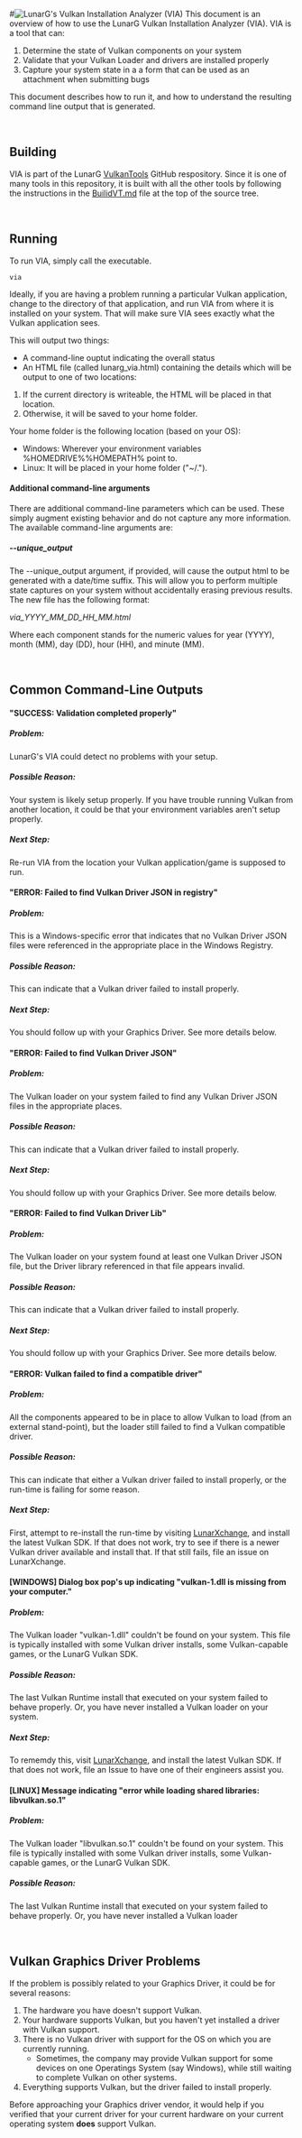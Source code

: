 #![LunarG's Vulkan Installation Analyzer (VIA)](images/lunarg_via_title.png)
This document is an overview of how to use the LunarG Vulkan Installation Analyzer (VIA).
VIA is a tool that can:
 1. Determine the state of Vulkan components on your system
 2. Validate that your Vulkan Loader and drivers are installed properly
 3. Capture your system state in a a form that can be used as an attachment when submitting bugs

 This document describes how to run it, and how to understand the resulting command line output that is generated.

<BR />

## Building
VIA is part of the LunarG [VulkanTools](https://github.com/LunarG/VulkanTools) GitHub respository.
Since it is one of many tools in this repository, it is built with all the other
tools by following the instructions in the [BuilidVT.md](https://github.com/LunarG/VulkanTools/blob/master/BUILDVT.md) file at the top of the
source tree.

<BR />

## Running
To run VIA, simply call the executable.

```
via
```

Ideally, if you are having a problem running a particular Vulkan application, change to the directory of that application, and run VIA
from where it is installed on your system.  That will make sure VIA sees exactly what the Vulkan application sees.

This will output two things:
 - A command-line ouptut indicating the overall status
 - An HTML file (called lunarg_via.html) containing the details which will be output to one of two locations:
  1. If the current directory is writeable, the HTML will be placed in that location.
  2. Otherwise, it will be saved to your home folder.

Your home folder is the following location (based on your OS):
 - Windows: Wherever your environment variables %HOMEDRIVE%\%HOMEPATH% point to.
 - Linux: It will be placed in your home folder ("~/.").

#### Additional command-line arguments
There are additional command-line parameters which can be used.  These simply augment existing behavior and do not capture any more information.
The available command-line arguments are:

##### --unique_output
The --unique_output argument, if provided, will cause the output html to be generated with a date/time suffix.  This will allow you to perform
multiple state captures on your system without accidentally erasing previous results.  The new file has the following format:

_via_YYYY_MM_DD_HH_MM.html_

Where each component stands for the numeric values for year (YYYY), month (MM), day (DD), hour (HH), and minute (MM).

<BR />

## Common Command-Line Outputs

#### "SUCCESS: Validation completed properly"

##### Problem:
LunarG's VIA could detect no problems with your setup.

##### Possible Reason:
Your system is likely setup properly.  If you have trouble running Vulkan from another location, it could be that your environment variables aren't setup properly.

##### Next Step:
Re-run VIA from the location your Vulkan application/game is supposed to run.


#### "ERROR: Failed to find Vulkan Driver JSON in registry"

##### Problem:
This is a Windows-specific error that indicates that no Vulkan Driver JSON files were referenced in the appropriate place in the Windows Registry.

##### Possible Reason:
This can indicate that a Vulkan driver failed to install properly.

##### Next Step:
You should follow up with your Graphics Driver.  See more details below.


#### "ERROR: Failed to find Vulkan Driver JSON"

##### Problem:
The Vulkan loader on your system failed to find any Vulkan Driver JSON files in the appropriate places.

##### Possible Reason:
This can indicate that a Vulkan driver failed to install properly.

##### Next Step:
You should follow up with your Graphics Driver.  See more details below.


#### "ERROR: Failed to find Vulkan Driver Lib"

##### Problem:
The Vulkan loader on your system found at least one Vulkan Driver JSON file, but the Driver library referenced in that file appears invalid.

##### Possible Reason:
This can indicate that a Vulkan driver failed to install properly.

##### Next Step:
You should follow up with your Graphics Driver.  See more details below.


#### "ERROR: Vulkan failed to find a compatible driver"

##### Problem:
All the components appeared to be in place to allow Vulkan to load (from an external stand-point), but the loader still failed to find
a Vulkan compatible driver.

##### Possible Reason:
This can indicate that either a Vulkan driver failed to install properly, or the run-time is failing for some reason.

##### Next Step:
First, attempt to re-install the run-time by visiting [LunarXchange](https://vulkan.lunarg.com/), and install the latest Vulkan SDK.
If that does not work, try to see if there is a newer Vulkan driver available and install that.  If that still fails, file an issue on
LunarXchange.


#### [WINDOWS] Dialog box pop's up indicating "vulkan-1.dll is missing from your computer."

##### Problem:
The Vulkan loader "vulkan-1.dll" couldn't be found on your system.  This file is typically installed with some Vulkan driver installs,
some Vulkan-capable games, or the LunarG Vulkan SDK.

##### Possible Reason:
The last Vulkan Runtime install that executed on your system failed to behave properly.  Or, you have never installed a Vulkan loader
on your system.

##### Next Step:
To rememdy this, visit [LunarXchange](https://vulkan.lunarg.com/), and install the latest Vulkan SDK.  If that does not work, file an
Issue to have one of their engineers assist you.


#### [LINUX] Message indicating "error while loading shared libraries: libvulkan.so.1"

##### Problem:
The Vulkan loader "libvulkan.so.1" couldn't be found on your system.  This file is typically installed with some Vulkan driver installs,
some Vulkan-capable games, or the LunarG Vulkan SDK.

##### Possible Reason:
The last Vulkan Runtime install that executed on your system failed to behave properly.  Or, you have never installed a Vulkan loader

<BR />

## Vulkan Graphics Driver Problems
If the problem is possibly related to your Graphics Driver, it could be for several reasons:
 1. The hardware you have doesn't support Vulkan.
 2. Your hardware supports Vulkan, but you haven't yet installed a driver with Vulkan support.
 3. There is no Vulkan driver with support for the OS on which you are currently running.
    - Sometimes, the company may provide Vulkan support for some devices on one Operatings System (say Windows), while still waiting to complete Vulkan on other systems.
 4. Everything supports Vulkan, but the driver failed to install properly.

Before approaching your Graphics driver vendor, it would help if you verified that your current driver for your current hardware on your current
operating system **does** support Vulkan.